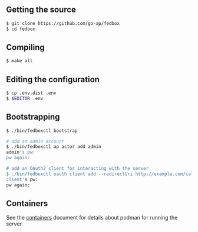 ## Getting the source

```sh
$ git clone https://github.com/go-ap/fedbox
$ cd fedbox
```

## Compiling

```sh
$ make all
```

## Editing the configuration

```sh
$ cp .env.dist .env
$ $EDITOR .env
```

## Bootstrapping

```sh
$ ./bin/fedboxctl bootstrap

# add an admin account
$ ./bin/fedboxctl ap actor add admin
admin's pw:
pw again:

# add an OAuth2 client for interacting with the server
$ ./bin/fedboxctl oauth client add --redirectUri http://example.com/callback
client's pw:
pw again:
```

## Containers

See the [containers](./containers.md) document for details about podman for running the server.
